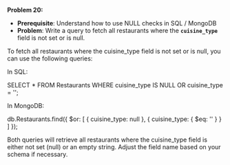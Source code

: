 **Problem 20:**

- **Prerequisite**: Understand how to use NULL checks in SQL / MongoDB
- **Problem**: Write a query to fetch all restaurants where the **`cuisine_type`** field is not set or is null.

To fetch all restaurants where the cuisine_type field is not set or is null, you can use the following queries:

In SQL:

SELECT *
FROM Restaurants
WHERE cuisine_type IS NULL OR cuisine_type = '';

In MongoDB:

db.Restaurants.find({
  $or: [
    { cuisine_type: null },
    { cuisine_type: { $eq: '' } }
  ]
});


Both queries will retrieve all restaurants where the cuisine_type field is either not set (null) or an empty string. Adjust the field name based on your schema if necessary.